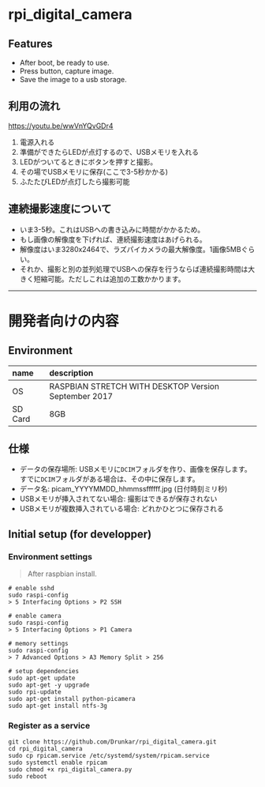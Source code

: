 # rpi_digital_camera

## Features

- After boot, be ready to use.
- Press button, capture image.
- Save the image to a usb storage.

## 利用の流れ

https://youtu.be/wwVnYQvGDr4

1. 電源入れる
2. 準備ができたらLEDが点灯するので、USBメモリを入れる
3. LEDがついてるときにボタンを押すと撮影。
4. その場でUSBメモリに保存(ここで3-5秒かかる)
5. ふたたびLEDが点灯したら撮影可能

## 連続撮影速度について
- いま3-5秒。これはUSBへの書き込みに時間がかかるため。
- もし画像の解像度を下げれば、連続撮影速度はあげられる。
- 解像度はいま3280x2464で、ラズパイカメラの最大解像度。1画像5MBぐらい。
- それか、撮影と別の並列処理でUSBへの保存を行うならば連続撮影時間は大きく短縮可能。ただしこれは追加の工数かかります。

---

# 開発者向けの内容

## Environment

name|description
:--|:--
OS  | RASPBIAN STRETCH WITH DESKTOP Version September 2017
SD Card  | 8GB

## 仕様
- データの保存場所: USBメモリに`DCIM`フォルダを作り、画像を保存します。すでに`DCIM`フォルダがある場合は、その中に保存します。
- データ名: picam_YYYYMMDD_hhmmssffffff.jpg (日付時刻ミリ秒)
- USBメモリが挿入されてない場合: 撮影はできるが保存されない
- USBメモリが複数挿入されている場合: どれかひとつに保存される


## Initial setup (for developper)

### Environment settings

>  After raspbian install.

```
# enable sshd
sudo raspi-config
> 5 Interfacing Options > P2 SSH

# enable camera
sudo raspi-config
> 5 Interfacing Options > P1 Camera

# memory settings
sudo raspi-config
> 7 Advanced Options > A3 Memory Split > 256

# setup dependencies
sudo apt-get update
sudo apt-get -y upgrade
sudo rpi-update
sudo apt-get install python-picamera
sudo apt-get install ntfs-3g
```

### Register as a service

```
git clone https://github.com/Drunkar/rpi_digital_camera.git
cd rpi_digital_camera
sudo cp rpicam.service /etc/systemd/system/rpicam.service
sudo systemctl enable rpicam
sudo chmod +x rpi_digital_camera.py
sudo reboot
```
